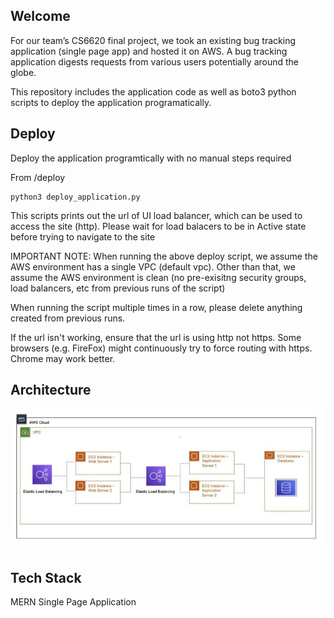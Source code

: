 ## Welcome

For our team’s CS6620 final project, we took an existing bug tracking application (single page app) and hosted it on AWS. A bug tracking application digests requests from various users potentially around the globe.

This repository includes the application code as well as boto3 python scripts to deploy the application programatically.

## Deploy

Deploy the application programtically with no manual steps required

From /deploy

```console
python3 deploy_application.py
```

This scripts prints out the url of UI load balancer, which can be used to access the site (http).
Please wait for load balacers to be in Active state before trying to navigate to the site

IMPORTANT NOTE:
When running the above deploy script, we assume the AWS environment has a single VPC (default vpc).
Other than that, we assume the AWS environment is clean (no pre-exisitng security groups, load balancers, etc from previous runs of the script)

When running the script multiple times in a row, please delete anything created from previous runs.

If the url isn't working, ensure that the url is using http not https. Some browsers (e.g. FireFox) might continuously try to force routing with https. Chrome may work better.

## Architecture

![Architecture](architecture.jpg)

## Tech Stack

MERN Single Page Application
